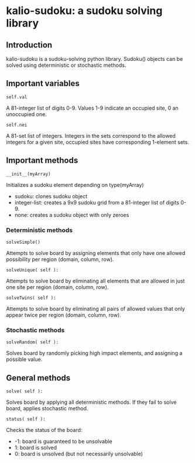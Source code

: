 # kalio-sudoku: a sudoku solving library

## Introduction

kalio-sudoku is a sudoku-solving python library. Sudoku() objects can be solved using deterministic or stochastic methods.

## Important variables

```
self.val
```

A 81-integer list of digits 0-9. Values 1-9 indicate an occupied site, 0 an unoccupied one.

```
self.nei
```

A 81-set list of integers. Integers in the sets correspond to the allowed integers for a given site, occupied sites have corresponding 1-element sets.

## Important methods

```
__init__(myArray)
```

Initializes a sudoku element depending on type(myArray)
* sudoku: clones sudoku object
* integer-list: creates a 9x9 sudoku grid from a 81-integer list of digits 0-9.
* none: creates a sudoku object with only zeroes

### Deterministic methods

```
solveSimple()
```

Attempts to solve board by assigning elements that only have one allowed possibility per region (domain, column, row).

```
solveUnique( self ):
```

Attempts to solve board by eliminating all elements that are allowed in just one site per region (domain, column, row).

```
solveTwins( self ):
```

Attempts to solve board by eliminating all pairs of allowed values that only appear twice per region (domain, column, row).

### Stochastic methods

```
solveRandom( self ):
```

Solves board by randomly picking high impact elements, and assigning a possible value.

## General methods

```
solve( self ):
```

Solves board by applying all deterministic methods. If they fail to solve board, applies stochastic method.

```
status( self ):
```

Checks the status of the board:
* -1: board is guaranteed to be unsolvable
*  1: board is solved
*  0: board is unsolved (but not necessarily unsolvable)
